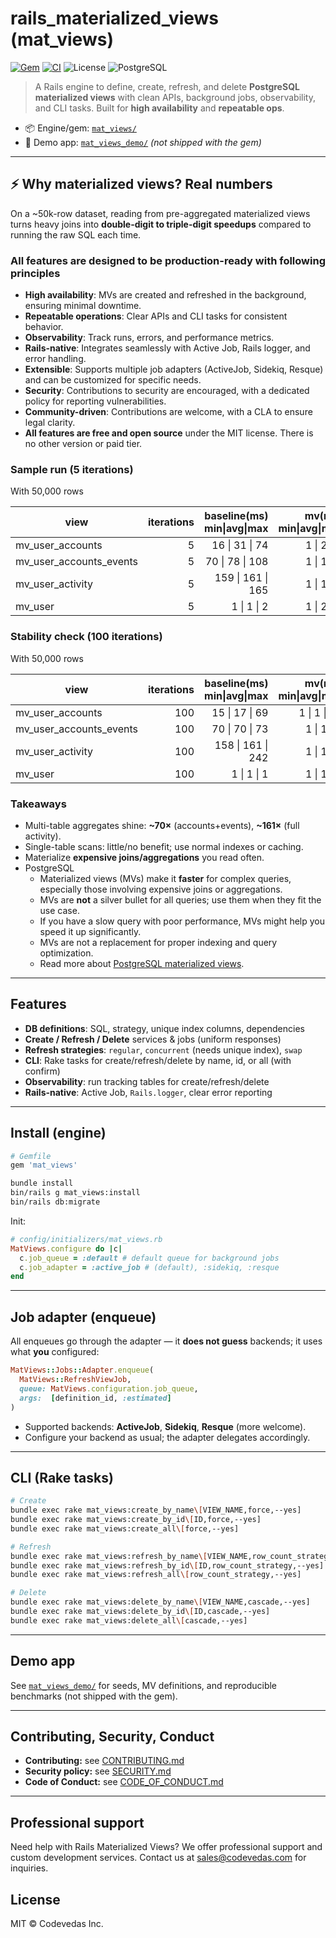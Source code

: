# rails_materialized_views (mat_views)

[![Gem](https://img.shields.io/gem/v/mat_views.svg?style=flat-square)](https://rubygems.org/gems/mat_views)
[![CI](https://github.com/Code-Vedas/rails_materialized_views/actions/workflows/ci.yml/badge.svg)](https://github.com/Code-Vedas/rails_materialized_views/actions/workflows/ci.yml)
![License](https://img.shields.io/badge/license-MIT-blue.svg?style=flat-square)
![PostgreSQL](https://img.shields.io/badge/PostgreSQL-12%2B-336791?style=flat-square&logo=postgresql&logoColor=white)

> A Rails engine to define, create, refresh, and delete **PostgreSQL materialized views** with clean APIs, background jobs, observability, and CLI tasks. Built for **high availability** and **repeatable ops**.

- 📦 Engine/gem: [`mat_views/`](./mat_views)
- 🧪 Demo app: [`mat_views_demo/`](./mat_views_demo) _(not shipped with the gem)_

---

## ⚡ Why materialized views? Real numbers

On a \~50k-row dataset, reading from pre-aggregated materialized views turns heavy joins into **double-digit to triple-digit speedups** compared to running the raw SQL each time.

### All features are designed to be **production-ready** with following principles

- **High availability**: MVs are created and refreshed in the background, ensuring minimal downtime.
- **Repeatable operations**: Clear APIs and CLI tasks for consistent behavior.
- **Observability**: Track runs, errors, and performance metrics.
- **Rails-native**: Integrates seamlessly with Active Job, Rails logger, and error handling.
- **Extensible**: Supports multiple job adapters (ActiveJob, Sidekiq, Resque) and can be customized for specific needs.
- **Security**: Contributions to security are encouraged, with a dedicated policy for reporting vulnerabilities.
- **Community-driven**: Contributions are welcome, with a CLA to ensure legal clarity.
- **All features are free and open source** under the MIT license. There is no other version or paid tier.

### Sample run (5 iterations)

With 50,000 rows

| view                    | iterations | baseline(ms) min\|avg\|max | mv(ms) min\|avg\|max | speedup_avg |
| ----------------------- | ---------: | -------------------------: | -------------------: | ----------: |
| mv_user_accounts        |          5 |             16 \| 31 \| 74 |          1 \| 2 \| 5 |        15.5 |
| mv_user_accounts_events |          5 |            70 \| 78 \| 108 |          1 \| 1 \| 2 |        78.0 |
| mv_user_activity        |          5 |          159 \| 161 \| 165 |          1 \| 1 \| 2 |       161.0 |
| mv_user                 |          5 |                1 \| 1 \| 2 |          1 \| 2 \| 7 |         0.5 |

### Stability check (100 iterations)

With 50,000 rows

| view                    | iterations | baseline(ms) min\|avg\|max | mv(ms) min\|avg\|max | speedup_avg |
| ----------------------- | ---------: | -------------------------: | -------------------: | ----------: |
| mv_user_accounts        |        100 |             15 \| 17 \| 69 |         1 \| 1 \| 20 |        17.0 |
| mv_user_accounts_events |        100 |             70 \| 70 \| 73 |          1 \| 1 \| 3 |        70.0 |
| mv_user_activity        |        100 |          158 \| 161 \| 242 |          1 \| 1 \| 2 |       161.0 |
| mv_user                 |        100 |                1 \| 1 \| 1 |          1 \| 1 \| 2 |         0.5 |

### Takeaways

- Multi-table aggregates shine: **\~70×** (accounts+events), **\~161×** (full activity).
- Single-table scans: little/no benefit; use normal indexes or caching.
- Materialize **expensive joins/aggregations** you read often.
- PostgreSQL
  - Materialized views (MVs) make it **faster** for complex queries, especially those involving expensive joins or aggregations.
  - MVs are **not** a silver bullet for all queries; use them when they fit the use case.
  - If you have a slow query with poor performance, MVs might help you speed it up significantly.
  - MVs are not a replacement for proper indexing and query optimization.
  - Read more about [PostgreSQL materialized views](https://www.postgresql.org/docs/current/rules-materializedviews.html).

---

## Features

- **DB definitions**: SQL, strategy, unique index columns, dependencies
- **Create / Refresh / Delete** services & jobs (uniform responses)
- **Refresh strategies**: `regular`, `concurrent` (needs unique index), `swap`
- **CLI**: Rake tasks for create/refresh/delete by name, id, or all (with confirm)
- **Observability**: run tracking tables for create/refresh/delete
- **Rails-native**: Active Job, `Rails.logger`, clear error reporting

---

## Install (engine)

```ruby
# Gemfile
gem 'mat_views'
```

```bash
bundle install
bin/rails g mat_views:install
bin/rails db:migrate
```

Init:

```ruby
# config/initializers/mat_views.rb
MatViews.configure do |c|
  c.job_queue = :default # default queue for background jobs
  c.job_adapter = :active_job # (default), :sidekiq, :resque
end
```

---

## Job adapter (enqueue)

All enqueues go through the adapter — it **does not guess** backends; it uses what **you** configured:

```ruby
MatViews::Jobs::Adapter.enqueue(
  MatViews::RefreshViewJob,
  queue: MatViews.configuration.job_queue,
  args:  [definition_id, :estimated]
)
```

- Supported backends: **ActiveJob**, **Sidekiq**, **Resque** (more welcome).
- Configure your backend as usual; the adapter delegates accordingly.

---

## CLI (Rake tasks)

```bash
# Create
bundle exec rake mat_views:create_by_name\[VIEW_NAME,force,--yes]
bundle exec rake mat_views:create_by_id\[ID,force,--yes]
bundle exec rake mat_views:create_all\[force,--yes]

# Refresh
bundle exec rake mat_views:refresh_by_name\[VIEW_NAME,row_count_strategy,--yes]
bundle exec rake mat_views:refresh_by_id\[ID,row_count_strategy,--yes]
bundle exec rake mat_views:refresh_all\[row_count_strategy,--yes]

# Delete
bundle exec rake mat_views:delete_by_name\[VIEW_NAME,cascade,--yes]
bundle exec rake mat_views:delete_by_id\[ID,cascade,--yes]
bundle exec rake mat_views:delete_all\[cascade,--yes]
```

---

## Demo app

See [`mat_views_demo/`](./mat_views_demo) for seeds, MV definitions, and reproducible benchmarks (not shipped with the gem).

---

## Contributing, Security, Conduct

- **Contributing:** see [CONTRIBUTING.md](./CONTRIBUTING.md)
- **Security policy:** see [SECURITY.md](./SECURITY.md)
- **Code of Conduct:** see [CODE_OF_CONDUCT.md](./CODE_OF_CONDUCT.md)

---

## Professional support

Need help with Rails Materialized Views? We offer professional support and custom development services. Contact us at [sales@codevedas.com](mailto:sales@codevedas.com) for inquiries.

## License

MIT © Codevedas Inc.
